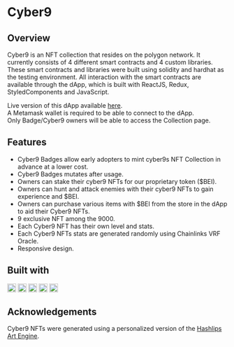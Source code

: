 # Cyber9

## Overview
Cyber9 is an NFT collection that resides on the polygon network. It currently consists of 4 different smart contracts and 4 custom libraries. These smart contracts and 
libraries were built using solidity and hardhat as the testing environment. All interaction with the smart contracts are available through the dApp, which is built with
ReactJS, Redux, StyledComponents and JavaScript. 

Live version of this dApp available [here](https://cyber9nft.com/).<br/>
A Metamask wallet is required to be able to connect to the dApp.<br/>
Only Badge/Cyber9 owners will be able to access the Collection page.

## Features
  * Cyber9 Badges allow early adopters to mint cyber9s NFT Collection in advance at a lower cost.
  * Cyber9 Badges mutates after usage. 
  * Owners can stake their cyber9 NFTs for our proprietary token ($BEI).<br/>
  * Owners can hunt and attack enemies with their cyber9 NFTs to gain experience and $BEI.<br/>
  * Owners can purchase various items with $BEI from the store in the dApp to aid their Cyber9 NFTs.<br/>
  * 9 exclusive NFT among the 9000.<br/>
  * Each Cyber9 NFT has their own level and stats.<br/>
  * Each Cyber9 NFTs stats are generated randomly using Chainlinks VRF Oracle. <br/>
  * Responsive design.

## Built with 
<code><img height="20" src="https://cdn.jsdelivr.net/gh/devicons/devicon/icons/javascript/javascript-original.svg" /></code>
<code><img height="20" src="https://cdn.jsdelivr.net/gh/devicons/devicon/icons/css3/css3-original.svg" /></code>
<code><img height="20" src="https://cdn.jsdelivr.net/gh/devicons/devicon/icons/react/react-original.svg" /></code>
<code><img height="20" src="https://cdn.jsdelivr.net/gh/devicons/devicon/icons/redux/redux-original.svg" /></code>
<code><img height="20" src="https://cdn.jsdelivr.net/gh/devicons/devicon/icons/solidity/solidity-original.svg" /></code>

## Acknowledgements
Cyber9 NFTs were generated using a personalized version of the [Hashlips Art Engine](https://github.com/HashLips/hashlips_art_engine).
